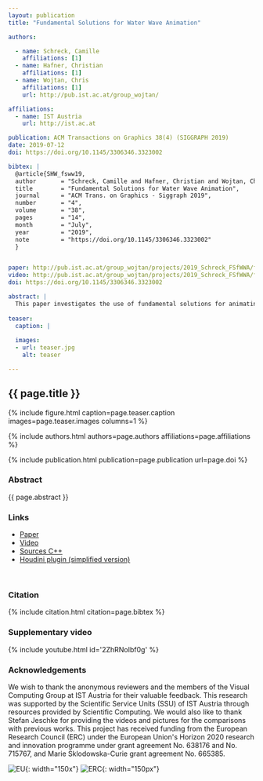 ```yaml
---
layout: publication
title: "Fundamental Solutions for Water Wave Animation"

authors:

  - name: Schreck, Camille
    affiliations: [1]
  - name: Hafner, Christian
    affiliations: [1]
  - name: Wojtan, Chris
    affiliations: [1]
    url: http://pub.ist.ac.at/group_wojtan/

affiliations:
  - name: IST Austria
    url: http://ist.ac.at	

publication: ACM Transactions on Graphics 38(4) (SIGGRAPH 2019)
date: 2019-07-12
doi: https://doi.org/10.1145/3306346.3323002

bibtex: |
  @article{SHW_fsww19,
  author       = "Schreck, Camille and Hafner, Christian and Wojtan, Chris"
  title        = "Fundamental Solutions for Water Wave Animation",
  journal      = "ACM Trans. on Graphics - Siggraph 2019",
  number       = "4",
  volume       = "38",
  pages        = "14",
  month        = "July",
  year         = "2019",
  note         = "https://doi.org/10.1145/3306346.3323002"
  }


paper: http://pub.ist.ac.at/group_wojtan/projects/2019_Schreck_FSfWWA/fsww_author_version.pdf 
video: http://pub.ist.ac.at/group_wojtan/projects/2019_Schreck_FSfWWA/fsww_siggraph19_art130.mp4
doi: https://doi.org/10.1145/3306346.3323002

abstract: |
  This paper investigates the use of fundamental solutions for animating detailed linear water surface waves. We first propose an analytical solution for efficiently animating circular ripples in closed form. We then show how to adapt the method of fundamental solutions (MFS) to create ambient waves interacting with complex obstacles. Subsequently, we present a novel wavelet-based discretization which outperforms the state of the art MFS approach for simulating time-varying water surface waves with moving obstacles. Our results feature high-resolution spatial details, interactions with complex boundaries, and large open ocean domains. Our method compares favorably with previous work as well as known analytical solutions. We also present comparisons between our method and real world examples.
  
teaser:
  caption: |
    
  images:
  - url: teaser.jpg
    alt: teaser

---
```


## {{ page.title }}

{% include figure.html caption=page.teaser.caption images=page.teaser.images columns=1 %}

{% include authors.html authors=page.authors affiliations=page.affiliations %}

{% include publication.html publication=page.publication url=page.doi %}


### Abstract

{{ page.abstract }}

### Links

* [Paper](http://pub.ist.ac.at/group_wojtan/projects/2019_Schreck_FSfWWA/fsww_author_version.pdf)
* [Video](http://pub.ist.ac.at/group_wojtan/projects/2019_Schreck_FSfWWA/fsww_siggraph19_art130.mp4)
* [Sources C++](https://github.com/schreckc/FSWW)
* [Houdini plugin (simplified version)](https://github.com/schreckc/FSWW_houdini)	
<br>

### Citation

{% include citation.html citation=page.bibtex %}

### Supplementary video

{% include youtube.html id='2ZhRNoIbf0g' %}

### Acknowledgements

We wish to thank the anonymous reviewers and the members of the Visual Computing Group at IST Austria for their valuable feedback. This research was supported by the Scientific Service Units (SSU) of IST Austria through resources provided by Scientific Computing. We would also like to thank Stefan Jeschke for providing the videos and pictures for the comparisons with previous works.
This project has received funding from the European Research Council (ERC) under the European Union's Horizon 2020 research and innovation programme under grant agreement No. 638176 and No. 715767, and Marie Sklodowska-Curie grant agreement No. 665385.


![EU](flag_yellow_low.jpg){: width="150x"}
![ERC](LOGO-ERC.jpg){: width="150px"}
